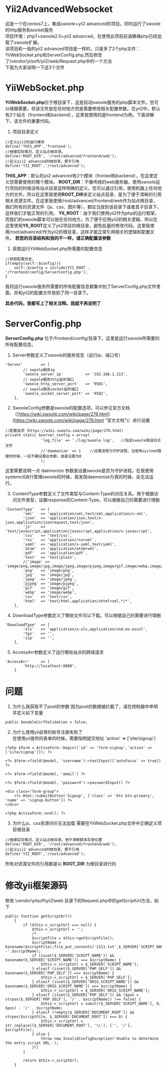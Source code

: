 # Yii2AdvancedWebsocket
这是一个在centos7上，集成swoole+yii2 advanced的项目。同时运行了swoole的http服务和socket服务  
项目环境：php7+swoole2.0+yii2 advanced，在使用此项目前请确保php已经加载了swoole扩展。  
该项目和一般的yii2 advanced项目是一样的，只是多了2个php文件：YiiWebSocket.php和ServerConfig.php,然后修改了/vendor/yiisoft/yii2/web/Request.php中的一个方法    
下面为大家说明一下这3个文件  

# YiiWebSocket.php
**YiiWebSocket.php**位于根目录下，这是启动swoole服务的php脚本文件。您可以根据需要，将该文件放在任何地方但是需要修改相关配置参数。在yii2中，默认有2个站点（frontend和backend），这里我使用的是frontend为例。下面讲解下，该文件的重要代码。
1. 项目目录定义
```
//定义yii2的运行模块
define('THIS_APP','frontend');
//根据实际情况，定义站点根目录。
define('ROOT_DIR', '/root/advanced/frontend/web');
//定义yii2 advanced的根目录，便于引用
define('YII_ROOT','/root/advanced');
```
**THIS_APP**：默认的yii2 advanced有2个模块（fronted和backend），在这里定义您需要使用的哪个模块。
**ROOT_DIR**：不像传统的web服务器，使用swoole运行项目的时候没有站点目录这样明确的定义。您可以通过引用，使用机器上任何地方的文件。所以在这里我使用**ROOT_DIR**来定义站点目录，是为了便于清晰的引用相关资源文件。在这里我使用/root/advanced/frontend/web作为站点根目录，我们所有的资源文件（js、css、图片等），都应当放到该目录下或者其子目录下，这样我们才能正常的引用。
**YII_ROOT**：由于我们使用yii2作为php的运行框架，而我们的swoole脚本可以放在任何地方。为了便于应用yii2的相关逻辑，所以在这里使用**YII_ROOT**定义了yii2项目的根目录，避免批量的修改代码。这里我使用/root/advanced/作为yii2的根目录，这样才能正常引用相关的逻辑和配置文件。
**若您的目录结构和我的不一样，请正确配置该参数**


2. 获取运行YiiWebSocket.php所需要的配置信息
```
//获取配置信息。
if(empty(self::$config)){
    self::$config = include(YII_ROOT . '/frontend/config/ServerConfig.php');
}
```
我将运行swoole服务所需要的所有配置信息都集中到了ServerConfig.php文件里面，并和yii2的配置文件放到了同一目录下。  

**其余代码，我都写上了相关注释。我就不再说明了**

# ServerConfig.php 
**ServerConfig.php** 位于/frontend/config/目录下。这里是运行swoole所需要的所有配置信息。
1. Server参数定义了swoole的服务信息（运行ip、端口号）
```
'Server'        => [
        // swoole服务ip
        'swoole_server_ip'          => '192.168.1.113',
        // swoole服务http监听端口
        'swoole_http_server_port'   => '9501',
        // swoole服务socket监听端口
        'swoole_socket_server_port' => '9502',
    ],
```
2. SwooleConfig参数是swoole的配置选项，可以参见官方文档（[https://wiki.swoole.com/wiki/page/276.html](https://wiki.swoole.com/wiki/page/276.html "官方文档")）进行设置  
```
//配置选项（https://wiki.swoole.com/wiki/page/276.html）
private static $server_config = array(
                'log_file' => './log/swoole.log',   //指定swoole错误日志文件
				//'daemonize' => 1    //设置进程为守护进程，当使用systemd管理的时候，一定不要设置此参数，或者设置为0
                );
```  
这里需要说明一点 daemonize 参数是设置swoole是否为守护进程。在我使用systemctl进行管理swoole的时候，我发现daemonize为真的时候，会无法运行。

3. ContentType参数定义了文件类型与Content-Type的对应关系。用于根据访问文件类型，设置response的Content-Type。可以根据自己的需要进行增删
```
'ContentType'   => [
        'xml'   => 'application/xml,text/xml,application/x-xml',
        'json'  => 'application/json,text/x-json,application/jsonrequest,text/json',
        'js'    => 'text/javascript,application/javascript,application/x-javascript',
        'css'   => 'text/css',
        'rss'   => 'application/rss+xml',
        'yaml'  => 'application/x-yaml,text/yaml',
        'atom'  => 'application/atom+xml',
        'pdf'   => 'application/pdf',
        'text'  => 'text/plain',
        //'image' => 'image/png,image/jpg,image/jpeg,image/pjpeg,image/gif,image/webp,image/*',
        'png'   => 'image/png',
        'jpg'   => 'image/jpg',
        'jpeg'  => 'image/jpeg',
        'pjpeg' => 'image/pjpeg',
        'gif'   => 'image/gif',
        'webp'  => 'image/webp',
        'csv'   => 'text/csv',
        'html'  => 'text/html,application/xhtml+xml,*/*',
    ],
```
4. DownloadType参数定义了哪些文件可以下载。可以根据自己的需要进行增删
```
'DownloadType'  => [
        'xls'   => 'application/x-xls,application/vnd.ms-excel',
        'tgz'   => '',
        'zip'   => '',
    ],
```  
5. AccessArr参数定义了运行哪些站点的跨域请求
```
'AccessArr'     => [
        'http://localhost:8080',
    ]
```

# 问题
1. 为什么我获取不了post的参数
因为post的数据被拦截了，请在控制器中申明并定义如下变量
```
public $enableCsrfValidation = false;
```
2. 为什么使用yii自带的账号注册失败了  
在使用yii提供的表单的时候，需要指明提交地址 'action' => ['site/signup']
```
<?php $form = ActiveForm::begin(['id' => 'form-signup','action' => ['site/signup']]); ?>

<?= $form->field($model, 'username')->textInput(['autofocus' => true]) ?>

<?= $form->field($model, 'email') ?>

<?= $form->field($model, 'password')->passwordInput() ?>

<div class="form-group">
    <?= Html::submitButton('Signup', ['class' => 'btn btn-primary', 'name' => 'signup-button']) ?>
</div>

<?php ActiveForm::end(); ?>
```
3. 为什么js、css资源问价无法加载
需要在YiiWebSocket.php文件中正确定义项目根目录
```
//根据实际情况，定义站点根目录。用于清晰脚本存放位置
define('ROOT_DIR', '/root/advanced/frontend/web');
//定义yii2 advanced的根目录，便于引用
define('YII_ROOT','/root/advanced');
```
所有对资源文件的引用都是以 **ROOT_DIR** 为根目录进行的

# 修改yii框架源码  
修改 \vendor\yiisoft\yii2\web 目录下的Request.php中的getScriptUrl方法，如下
```
public function getScriptUrl()
    {
        if ($this->_scriptUrl === null) {
            $this->_scriptUrl = '';
            /*
            $scriptFile = $this->getScriptFile();
            $scriptName = basename($scriptFile);file_put_contents('1111.txt',$_SERVER['SCRIPT_NAME'].'--'.$scriptName);
            if (isset($_SERVER['SCRIPT_NAME']) && basename($_SERVER['SCRIPT_NAME']) === $scriptName) {
                $this->_scriptUrl = $_SERVER['SCRIPT_NAME'];
            } elseif (isset($_SERVER['PHP_SELF']) && basename($_SERVER['PHP_SELF']) === $scriptName) {
                $this->_scriptUrl = $_SERVER['PHP_SELF'];
            } elseif (isset($_SERVER['ORIG_SCRIPT_NAME']) && basename($_SERVER['ORIG_SCRIPT_NAME']) === $scriptName) {
                $this->_scriptUrl = $_SERVER['ORIG_SCRIPT_NAME'];
            } elseif (isset($_SERVER['PHP_SELF']) && ($pos = strpos($_SERVER['PHP_SELF'], '/' . $scriptName)) !== false) {
                $this->_scriptUrl = substr($_SERVER['SCRIPT_NAME'], 0, $pos) . '/' . $scriptName;
            } elseif (!empty($_SERVER['DOCUMENT_ROOT']) && strpos($scriptFile, $_SERVER['DOCUMENT_ROOT']) === 0) {
                $this->_scriptUrl = str_replace([$_SERVER['DOCUMENT_ROOT'], '\\'], ['', '/'], $scriptFile);
            } else {
                throw new InvalidConfigException('Unable to determine the entry script URL.');
            }*/
        }

        return $this->_scriptUrl;
    }
```